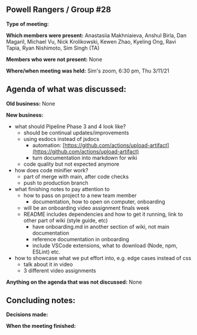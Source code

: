 ## Powell Rangers / Group #28

**Type of meeting:**

**Which members were present:** Anastasiia Makhniaieva, Anshul Birla, Dan Magaril, Michael Vu, Nick Krolikowski, Kewen Zhao, Kyeling Ong, Ravi Tapia, Ryan Nishimoto, Sim Singh (TA)

**Members who were not present:** None

**Where/when meeting was held:** Sim's zoom, 6:30 pm, Thu 3/11/21


## Agenda of what was discussed:

**Old business:** None

**New business:** 
+ what should Pipeline Phase 3 and 4 look like?
  + should be continual updates/improvements
  + using esdocs instead of jsdocs
    + automation: [https://github.com/actions/upload-artifact](https://github.com/actions/upload-artifact)
    + turn documentation into markdown for wiki
  + code quality but not expected anymore
+ how does code minifier work?
  + part of merge with main, after code checks
  + push to production branch
+ what finishing notes to pay attention to
  + how to pass on project to a new team member
    + documentation, how to open on computer, onboarding
  + will be an onboarding video assignment finals week
  + README includes dependencies and how to get it running, link to other part of wiki (style guide, etc)
    + have onboarding.md in another section of wiki, not main documentation
    + reference documentation in onboarding
    + include VSCode extensions, what to download (Node, npm, ESLint) etc.
+ how to showcase what we put effort into, e.g. edge cases instead of css
  + talk about it in video
  + 3 different video assignments

**Anything on the agenda that was not discussed:**  None


## Concluding notes:

**Decisions made:** 

**When the meeting finished:**
